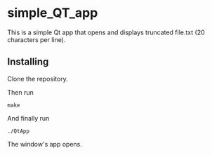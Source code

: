 # simple_QT_app

This is a simple Qt app that opens and displays truncated file.txt (20 characters per line).  

## Installing

Clone the repository.

Then run

```
make
```

And finally run

```
./QtApp
```

The window's app opens.
